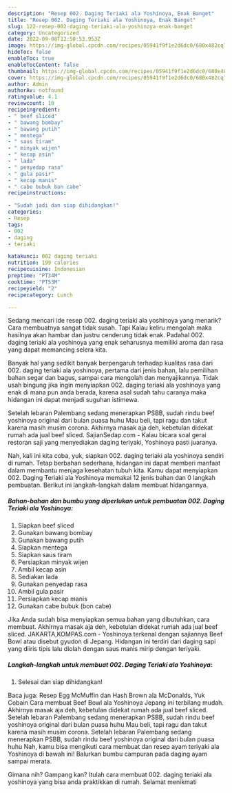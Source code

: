 ```yaml
---
description: "Resep 002. Daging Teriaki ala Yoshinoya, Enak Banget"
title: "Resep 002. Daging Teriaki ala Yoshinoya, Enak Banget"
slug: 122-resep-002-daging-teriaki-ala-yoshinoya-enak-banget
category: Uncategorized
date: 2022-09-08T12:50:53.953Z
image: https://img-global.cpcdn.com/recipes/05941f9f1e2d6dc0/680x482cq70/002-daging-teriaki-ala-yoshinoya-foto-resep-utama.jpg
hideToc: false
enableToc: true
enableTocContent: false
thumbnail: https://img-global.cpcdn.com/recipes/05941f9f1e2d6dc0/680x482cq70/002-daging-teriaki-ala-yoshinoya-foto-resep-utama.jpg
cover: https://img-global.cpcdn.com/recipes/05941f9f1e2d6dc0/680x482cq70/002-daging-teriaki-ala-yoshinoya-foto-resep-utama.jpg
author: Admin
authorAv: notfound
ratingvalue: 4.1
reviewcount: 10
recipeingredient:
- " beef sliced"
- " bawang bombay"
- " bawang putih"
- " mentega"
- " saus tiram"
- " minyak wijen"
- " kecap asin"
- " lada"
- " penyedap rasa"
- " gula pasir"
- " kecap manis"
- " cabe bubuk bon cabe"
recipeinstructions:

- "Sudah jadi dan siap dihidangkan!"
categories:
- Resep
tags:
- 002
- daging
- teriaki

katakunci: 002 daging teriaki 
nutrition: 199 calories
recipecuisine: Indonesian
preptime: "PT34M"
cooktime: "PT53M"
recipeyield: "2"
recipecategory: Lunch

---
```



Sedang mencari ide resep 002. daging teriaki ala yoshinoya yang menarik? Cara membuatnya sangat tidak susah. Tapi Kalau keliru mengolah maka hasilnya akan hambar dan justru cenderung tidak enak. Padahal 002. daging teriaki ala yoshinoya yang enak seharusnya memiliki aroma dan rasa yang dapat memancing selera kita.


Banyak hal yang sedikit banyak berpengaruh terhadap kualitas rasa dari 002. daging teriaki ala yoshinoya, pertama dari jenis bahan, lalu pemilihan bahan segar dan bagus, sampai cara mengolah dan menyajikannya. Tidak usah bingung jika ingin menyiapkan 002. daging teriaki ala yoshinoya yang enak di mana pun anda berada, karena asal sudah tahu caranya maka hidangan ini dapat menjadi suguhan istimewa.

Setelah lebaran Palembang sedang menerapkan PSBB, sudah rindu beef yoshinoya original dari bulan puasa huhu Mau beli, tapi ragu dan takut karena masih musim corona. Akhirnya masak aja deh, kebetulan didekat rumah ada jual beef sliced. SajianSedap.com - Kalau bicara soal gerai restoran saji yang menyediakan daging teriyaki, Yoshinoya pasti juaranya.


Nah, kali ini kita coba, yuk, siapkan 002. daging teriaki ala yoshinoya sendiri di rumah. Tetap berbahan sederhana, hidangan ini dapat memberi manfaat dalam membantu menjaga kesehatan tubuh kita. Kamu dapat menyiapkan 002. Daging Teriaki ala Yoshinoya memakai 12 jenis bahan dan 0 langkah pembuatan. Berikut ini langkah-langkah dalam membuat hidangannya.

<!--inarticleads1-->

##### Bahan-bahan dan bumbu yang diperlukan untuk pembuatan 002. Daging Teriaki ala Yoshinoya:

1. Siapkan  beef sliced
1. Gunakan  bawang bombay
1. Gunakan  bawang putih
1. Siapkan  mentega
1. Siapkan  saus tiram
1. Persiapkan  minyak wijen
1. Ambil  kecap asin
1. Sediakan  lada
1. Gunakan  penyedap rasa
1. Ambil  gula pasir
1. Persiapkan  kecap manis
1. Gunakan  cabe bubuk (bon cabe)


Jika Anda sudah bisa menyiapkan semua bahan yang dibutuhkan, cara membuat. Akhirnya masak aja deh, kebetulan didekat rumah ada jual beef sliced. JAKARTA,KOMPAS.com - Yoshinoya terkenal dengan sajiannya Beef Bowl atau disebut gyudon di Jepang. Hidangan ini terdiri dari daging sapi yang diiris tipis lalu diolah dengan saus manis mirip dengan teriyaki. 

<!--inarticleads2-->

##### Langkah-langkah untuk membuat 002. Daging Teriaki ala Yoshinoya:


1. Selesai dan siap dihidangkan!

Baca juga: Resep Egg McMuffin dan Hash Brown ala McDonalds, Yuk Cobain Cara membuat Beef Bowl ala Yoshinoya Jepang ini terbilang mudah. Akhirnya masak aja deh, kebetulan didekat rumah ada jual beef sliced. Setelah lebaran Palembang sedang menerapkan PSBB, sudah rindu beef yoshinoya original dari bulan puasa huhu Mau beli, tapi ragu dan takut karena masih musim corona. Setelah lebaran Palembang sedang menerapkan PSBB, sudah rindu beef yoshinoya original dari bulan puasa huhu Nah, kamu bisa mengikuti cara membuat dan resep ayam teriyaki ala Yoshinoya di bawah ini! Balurkan bumbu campuran pada daging ayam sampai merata. 

Gimana nih? Gampang kan? Itulah cara membuat 002. daging teriaki ala yoshinoya yang bisa anda praktikkan di rumah. Selamat menikmati
